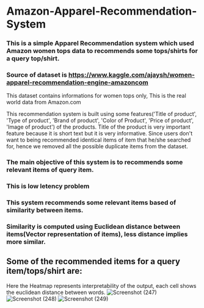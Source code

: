 # Amazon-Apparel-Recommendation-System

### This is a simple Apparel Recommendation system which used Amazon women tops data to recommends some tops/shirts for a query top/shirt.

### Source of dataset is https://www.kaggle.com/ajaysh/women-apparel-recommendation-engine-amazoncom
This dataset contains informations for women tops only, This is the real world data from Amazon.com

This recommendation system is built using some features('Title of product', 'Type of product', 'Brand of product', 'Color of Product', 'Price of product', 'Image of product') of the products.
Title of the product is very important feature because it is short text but it is very informative.
Since users don't want to being recommended identical items of item that he/she searched for, hence we removed all the possible duplicate items from the dataset.
### The main objective of this system is to recommends some relevant items of query item.
### This is low letency problem
### This system recommends some relevant items based of similarity between items.
### Similarity is computed using Euclidean distance between items(Vector representation of items), less distance implies more similar.

## Some of the recommended items for a query item/tops/shirt are:
Here the Heatmap represents interpretability of the output, each cell shows the euclidean distance between words.
![Screenshot (247)](https://user-images.githubusercontent.com/41646536/89728892-42213c00-da4e-11ea-8c5f-bcda6902af79.png)
![Screenshot (248)](https://user-images.githubusercontent.com/41646536/89728928-94faf380-da4e-11ea-836b-6671d2f2d674.png)
![Screenshot (249)](https://user-images.githubusercontent.com/41646536/89728936-9fb58880-da4e-11ea-8443-63fb26ebc326.png)

